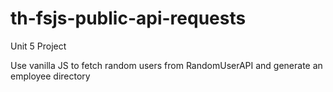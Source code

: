# th-fsjs-public-api-requests
Unit 5 Project

Use vanilla JS to fetch random users from RandomUserAPI and generate an employee directory